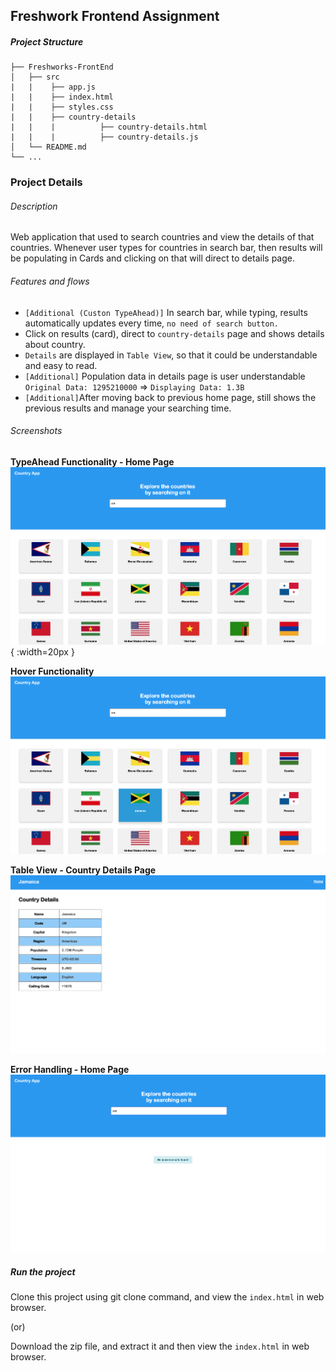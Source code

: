 ## Freshwork Frontend Assignment

##### Project Structure

    ├── Freshworks-FrontEnd                    
    │   ├── src  
    |   |    ├── app.js
    |   |    ├── index.html
    |   |    ├── styles.css    
    |   |    ├── country-details
    |   |    |          ├── country-details.html
    |   |    |          ├── country-details.js
    │   └── README.md  
    └── ...

### Project Details

###### Description
Web application that used to search countries and view the details of that countries.
Whenever user types for countries in search bar, then results will be populating in Cards 
and clicking on that will direct to details page.

###### Features and flows
+ `[Additional (Custon TypeAhead)]` In search bar, while typing, results automatically updates every time, `no need of search button.`
+ Click on results (card), direct to `country-details` page and shows details about country.
+ `Details` are displayed in `Table View`, so that it could be understandable and easy to read.
+ `[Additional]` Population data in details page is user understandable `Original Data: 1295210000` => `Displaying Data: 1.3B`
+ `[Additional]`After moving back to previous home page, still shows the previous results and manage your searching time.

###### Screenshots
**TypeAhead Functionality - Home Page**
![one](img/screenshots/one.png) { :width=20px }

**Hover Functionality**
![alt text](img/screenshots/two.png)

**Table View - Country Details Page**
![alt text](img/screenshots/three.png)

**Error Handling - Home Page**
![alt text](img/screenshots/four.png)



##### Run the project

Clone this project using git clone command, and view the `index.html` in web browser.

(or)

Download the zip file, and extract it and then view the `index.html` in web browser.
